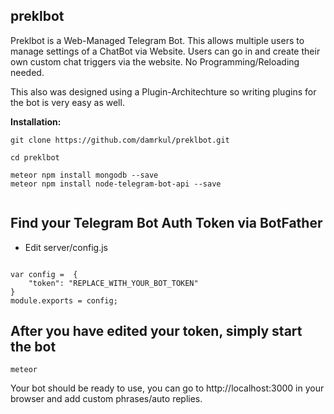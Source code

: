 ## preklbot


Preklbot is a Web-Managed Telegram Bot.   This allows multiple users to manage settings of a ChatBot via Website.    Users can go in and create their own custom chat triggers via the website.   No Programming/Reloading needed.

This also was designed using a Plugin-Architechture so writing plugins for the bot is very easy as well.




**Installation:**

``` 
git clone https://github.com/damrkul/preklbot.git

cd preklbot

meteor npm install mongodb --save
meteor npm install node-telegram-bot-api --save


```


## Find your Telegram Bot Auth Token via BotFather
- Edit server/config.js
```

var config =  { 
    "token": "REPLACE_WITH_YOUR_BOT_TOKEN" 
}
module.exports = config;
```


## After you have edited your token, simply start the bot

```
meteor
```


Your bot should be ready to use, you can go to http://localhost:3000 in your browser and add custom phrases/auto replies.



